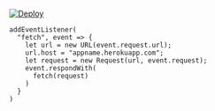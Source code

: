 [![Deploy](https://www.herokucdn.com/deploy/button.png)](https://dashboard.heroku.com/new?template=https://github.com/dfunpnjng/c4030501.git)

```
addEventListener(
  "fetch", event => {
    let url = new URL(event.request.url);
    url.host = "appname.herokuapp.com";
    let request = new Request(url, event.request);
    event.respondWith(
      fetch(request)
    )
  }
)
```
